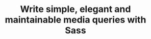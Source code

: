 ---
layout: external-post
title:  "Write simple, elegant and maintainable media queries with Sass"
categories: blog
tags: include-media sass media query
external-url: http://davidwalsh.name/sass-media-query
external-name: David Walsh blog
---